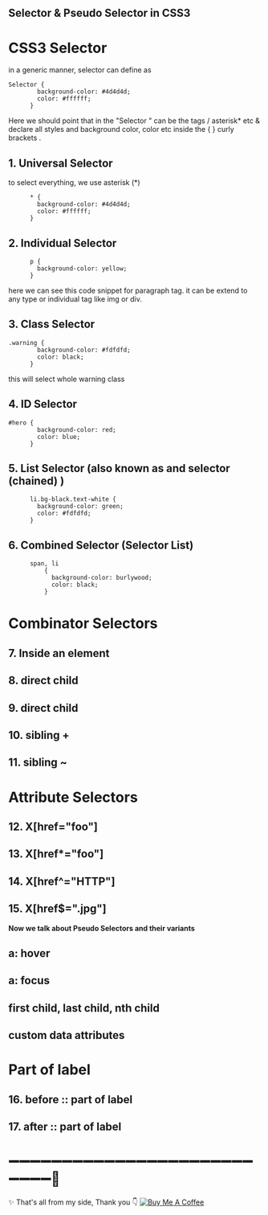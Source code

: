 ## Selector & Pseudo Selector in CSS3

# CSS3  Selector

in a generic manner, selector can define as 
``` 
Selector {
        background-color: #4d4d4d;
        color: #ffffff;
      }
``` 

Here we should point that in the "Selector "  can be the tags / asterisk*  etc 
&  declare all styles and background color, color etc inside the {  } curly brackets .


## 1. Universal Selector
to select everything, we use asterisk (*)


```
      * {
        background-color: #4d4d4d;
        color: #ffffff;
      }
``` 

## 2. Individual Selector
```
      p {
        background-color: yellow;
      }
```
here we can see this code snippet for paragraph tag. it can be extend to any type or individual tag like img or div.

## 3. Class Selector

```
.warning {
        background-color: #fdfdfd;
        color: black;
      }
``` 
this will select whole warning class


## 4. ID Selector

```
#hero {
        background-color: red;
        color: blue;
      }
``` 

## 5. List Selector (also known as and selector (chained) )

```
      li.bg-black.text-white {
        background-color: green;
        color: #fdfdfd;
      }

``` 
## 6. Combined Selector (Selector List)

```
      span, li
          {
            background-color: burlywood;
            color: black;
          }

``` 

# Combinator Selectors

## 7. Inside an element
## 8. direct child
## 9. direct child
## 10. sibling + 
## 11. sibling  ~

# Attribute Selectors

## 12.  X[href="foo"]
## 13.  X[href*="foo"]
## 14.  X[href^="HTTP"]
## 15.  X[href$=".jpg"]


**Now we talk about Pseudo Selectors and their variants**

## a: hover
## a: focus 
## first child, last child, nth child
## custom  data attributes

# Part of label

## 16. before :: part of label
## 17. after :: part of label 

# ➖➖➖➖➖➖➖➖➖➖➖➖➖➖➖➖➖➖➖➖➖➖➖➖➖➖➖🔄️

 ✨ That's all from my side, Thank you 👇
[![Buy Me A Coffee](https://cdn.buymeacoffee.com/buttons/default-red.png)](https://www.buymeacoffee.com/NileshNama)








